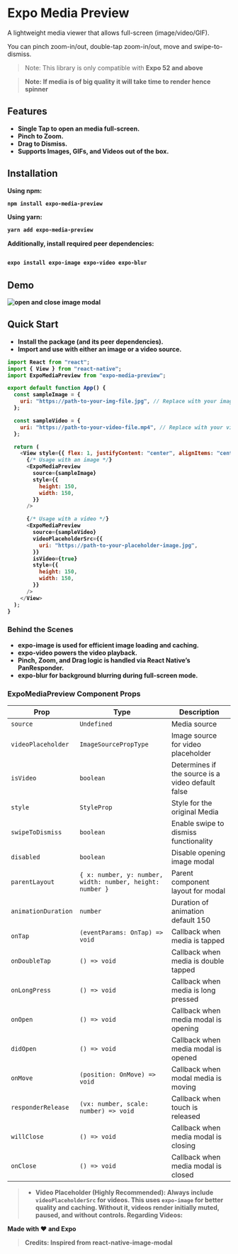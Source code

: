 # Expo Media Preview

A lightweight media viewer that allows full-screen (image/video/GIF).

You can pinch zoom-in/out, double-tap zoom-in/out, move and swipe-to-dismiss.


> Note: This library is only compatible with <strong>Expo 52 and above


 > Note: If media is of big quality it will take time to render hence spinner


## Features

- Single Tap to open an media full-screen.  
- Pinch to Zoom.  
- Drag to Dismiss.  
- Supports Images, GIFs, and Videos out of the box.  


## Installation

**Using npm:**

```bash
npm install expo-media-preview

```

**Using yarn:**

```bash
yarn add expo-media-preview

```

**Additionally, install required peer dependencies:**

```bash

expo install expo-image expo-video expo-blur

```

## Demo

![open and close image modal](demo/preview.gif)



## Quick Start

- Install the package (and its peer dependencies).
- Import and use <ExpoMediaPreview /> with either an image or a video source.


```javascript
import React from "react";
import { View } from "react-native";
import ExpoMediaPreview from "expo-media-preview";

export default function App() {
  const sampleImage = {
    uri: "https://path-to-your-img-file.jpg", // Replace with your image URL
  };

  const sampleVideo = {
    uri: "https://path-to-your-video-file.mp4", // Replace with your video URL
  };

  return (
    <View style={{ flex: 1, justifyContent: "center", alignItems: "center" }}>
      {/* Usage with an image */}
      <ExpoMediaPreview
        source={sampleImage}
        style={{
          height: 150,
          width: 150,
        }}
      />

      {/* Usage with a video */}
      <ExpoMediaPreview
        source={sampleVideo}
        videoPlaceholderSrc={{
          uri: "https://path-to-your-placeholder-image.jpg",
        }}
        isVideo={true}
        style={{
          height: 150,
          width: 150,
        }}
      />
    </View>
  );
}


```

### Behind the Scenes
- expo-image is used for efficient image loading and caching.
- expo-video powers the video playback.
- Pinch, Zoom, and Drag logic is handled via React Native’s PanResponder.
- expo-blur for background blurring during full-screen mode.


### ExpoMediaPreview Component Props

| Prop | Type | Description |
|---|---|---|
| `source` | `Undefined` | Media source |
| `videoPlaceholder` | `ImageSourcePropType` | Image source for video placeholder |
| `isVideo` | `boolean` | Determines if the source is a video default false |
| `style` | `StyleProp` | Style for the original Media |
| `swipeToDismiss` | `boolean` | Enable swipe to dismiss functionality |
| `disabled` | `boolean` | Disable opening image modal |
| `parentLayout` | `{ x: number, y: number, width: number, height: number }` | Parent component layout for modal |
| `animationDuration` | `number` | Duration of animation default 150 |
| `onTap` | `(eventParams: OnTap) => void` | Callback when media is tapped |
| `onDoubleTap` | `() => void` | Callback when media is double tapped |
| `onLongPress` | `() => void` | Callback when media is long pressed |
| `onOpen` | `() => void` | Callback when media modal is opening |
| `didOpen` | `() => void` | Callback when media modal is opened |
| `onMove` | `(position: OnMove) => void` | Callback when modal media is moving |
| `responderRelease` | `(vx: number, scale: number) => void` | Callback when touch is released |
| `willClose` | `() => void` | Callback when media modal is closing |
| `onClose` | `() => void` | Callback when media modal is closed |

>
> *   **Video Placeholder (Highly Recommended):** Always include `videoPlaceholderSrc` for videos.  This uses `expo-image` for better quality and caching. Without it, videos render initially muted, paused, and without controls.
**Regarding Videos:**
>


Made with ❤️ and Expo

>
> Credits: Inspired from react-native-image-modal
>



